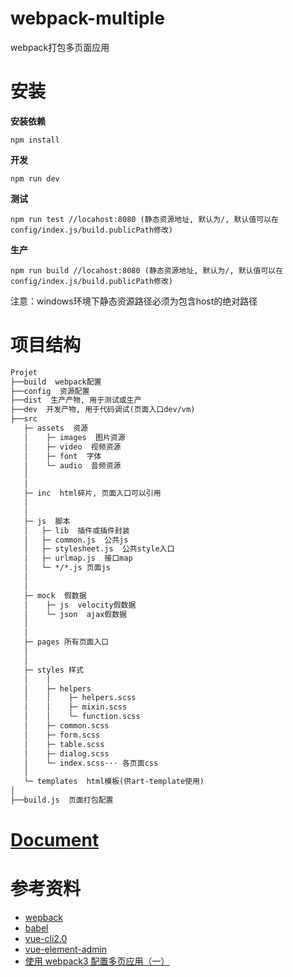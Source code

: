 # webpack-multiple

webpack打包多页面应用

# 安装


**安装依赖**

```npm install```

**开发**

```npm run dev```

**测试**

```npm run test //locahost:8080 (静态资源地址, 默认为/, 默认值可以在config/index.js/build.publicPath修改)```

**生产**

```npm run build //locahost:8080 (静态资源地址, 默认为/, 默认值可以在config/index.js/build.publicPath修改)```

注意：windows环境下静态资源路径必须为包含host的绝对路径


# 项目结构

```markdown
Projet
├──build  webpack配置 
├──config  资源配置
├──dist  生产产物, 用于测试或生产
├──dev  开发产物, 用于代码调试(页面入口dev/vm)
├──src
   ├─ assets  资源
   │    ├─ images  图片资源
   │    ├─ video  视频资源
   │    ├─ font  字体
   │    └─ audio  音频资源
   │
   │
   ├─ inc  html碎片, 页面入口可以引用
   │
   │
   ├─ js  脚本
   │   ├─ lib  插件或插件封装
   │   ├─ common.js  公共js
   │   ├─ stylesheet.js  公共style入口
   │   ├─ urlmap.js  接口map
   │   └─ */*.js 页面js
   │ 
   │ 
   ├─ mock  假数据
   │    ├─ js  velocity假数据
   │    └─ json  ajax假数据
   │  
   │
   ├─ pages 所有页面入口
   │  
   │
   ├─ styles 样式 
   │    │   
   │    ├─ helpers 
   │    │    ├─ helpers.scss
   │    │    ├─ mixin.scss
   │    │    └─ function.scss
   │    ├─ common.scss
   │    ├─ form.scss    
   │    ├─ table.scss  
   │    ├─ dialog.scss    
   │    └─ index.scss··· 各页面css
   │    
   └─ templates  html模板(供art-template使用)
│ 
├──build.js  页面打包配置
```

# [Document](https://github.com/shen-zhao/webpack-multiple-demo/tree/master/doc)

# 参考资料

- [wepback](https://www.webpackjs.com/concepts/)
- [babel](http://babeljs.io/docs/en)
- [vue-cli2.0](https://github.com/vuejs/vue-cli/tree/v2.9.3)
- [vue-element-admin](https://github.com/PanJiaChen/vue-element-admin)
- [使用 webpack3 配置多页应用（一）](https://www.jianshu.com/p/2cc4a1078953)